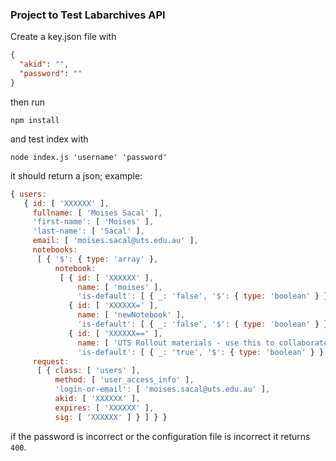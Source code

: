 ### Project to Test Labarchives API

Create a key.json file with

```json
{
  "akid": "",
  "password": ""
}
```

then run 

`npm install`

and test index with

```
node index.js 'username' 'password'
```

it should return a json; example:

```js
{ users: 
   { id: [ 'XXXXXX' ],
     fullname: [ 'Moises Sacal' ],
     'first-name': [ 'Moises' ],
     'last-name': [ 'Sacal' ],
     email: [ 'moises.sacal@uts.edu.au' ],
     notebooks: 
      [ { '$': { type: 'array' },
          notebook: 
           [ { id: [ 'XXXXXX' ],
               name: [ 'moises' ],
               'is-default': [ { _: 'false', '$': { type: 'boolean' } } ] },
             { id: [ 'XXXXXX=' ],
               name: [ 'newNotebook' ],
               'is-default': [ { _: 'false', '$': { type: 'boolean' } } ] },
             { id: [ 'XXXXXX==' ],
               name: [ 'UTS Rollout materials - use this to collaborate!' ],
               'is-default': [ { _: 'true', '$': { type: 'boolean' } } ] } ] } ],
     request: 
      [ { class: [ 'users' ],
          method: [ 'user_access_info' ],
          'login-or-email': [ 'moises.sacal@uts.edu.au' ],
          akid: [ 'XXXXXX' ],
          expires: [ 'XXXXXX' ],
          sig: [ 'XXXXXX' ] } ] } }

```

if the password is incorrect or the configuration file is incorrect it returns `400`.

